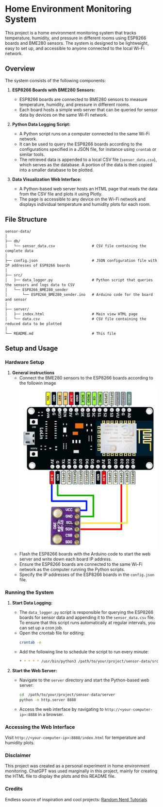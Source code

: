# Home Environment Monitoring System

This project is a home environment monitoring system that tracks temperature, humidity, and pressure in different rooms using ESP8266 boards and BME280 sensors. The system is designed to be lightweight, easy to set up, and accessible to anyone connected to the local Wi-Fi network.

## Overview

The system consists of the following components:

1. **ESP8266 Boards with BME280 Sensors:** 
   - ESP8266 boards are connected to BME280 sensors to measure temperature, humidity, and pressure in different rooms.
   - Each board hosts a simple web server that can be queried for sensor data by devices on the same Wi-Fi network.

2. **Python Data Logging Script:**
   - A Python script runs on a computer connected to the same Wi-Fi network. 
   - It can be used to query the ESP8266 boards according to the configurations specified in a JSON file, for instance using `crontab` or similar tools.
   - The retrieved data is appended to a local CSV file (`sensor_data.csv`), which serves as the database. A portion of the data is then copied into a smaller database to be plotted.

3. **Data Visualization Web Interface:**
   - A Python-based web server hosts an HTML page that reads the data from the CSV file and plots it using Plotly.
   - The page is accessible to any device on the Wi-Fi network and displays individual temperature and humidity plots for each room.

## File Structure

```
sensor-data/
│
├── db/
│   └── sensor_data.csv                 # CSV file containing the complete data
│
├── config.json                         # JSON configuration file with IP addresses of ESP8266 boards
│   
├── src/
│   ├── data_logger.py                  # Python script that queries the sensors and logs data to CSV
│   └── ESP8266_BME280_sender
│       └── ESP8266_BME280_sender.ino   # Arduino code for the board and sensor
│
├── server/
│   ├── index.html                      # Main view HTML page
│   └── data.csv                        # CSV file containing the reduced data to be plotted
│
└── README.md                           # This file
```

## Setup and Usage

### Hardware Setup

1. **General instructions** 
   - Connect the BME280 sensors to the ESP8266 boards according to the followin image 
   ![Wiring betwen ESP8266 board and BME280 sensor](img/wiring.png)
   - Flash the ESP8266 boards with the Arduino code to start the web server and write down each board IP address.
   - Ensure the ESP8266 boards are connected to the same Wi-Fi network as the computer running the Python scripts.
   - Specify the IP addresses of the ESP8266 boards in the `config.json` file.

### Running the System

1. **Start Data Logging:**
   - The `data_logger.py` script is responsible for querying the ESP8266 boards for sensor data and appending it to the `sensor_data.csv` file. To ensure that this script runs automatically at regular intervals, you can set up a cron job.
   - Open the crontab file for editing:
     ```sh
     crontab -e
     ```
   - Add the following line to schedule the script to run every minute:
     ```sh
     * * * * * /usr/bin/python3 /path/to/your/project/sensor-data/src/data_logger.py /path/to/your/project/sensor-data/config.json
     ```
     
2. **Start the Web Server:**
   - Navigate to the `server` directory and start the Python-based web server:
     ```sh
     cd  /path/to/your/project/sensor-data/server
     python -m http.server 8888
     ```
   - Access the web interface by navigating to `http://<your-computer-ip>:8888` in a browser.

### Accessing the Web Interface

Visit `http://<your-computer-ip>:8888/index.html` for temperature and humidity plots.

### Disclaimer

This project was created as a personal experiment in home environment monitoring. ChatGPT was used marginally in this project, mainly for creating the HTML file to display the plots and this README file.

### Credits

Endless source of inspiration and cool projects: [Random Nerd Tutorials](https://randomnerdtutorials.com/)


